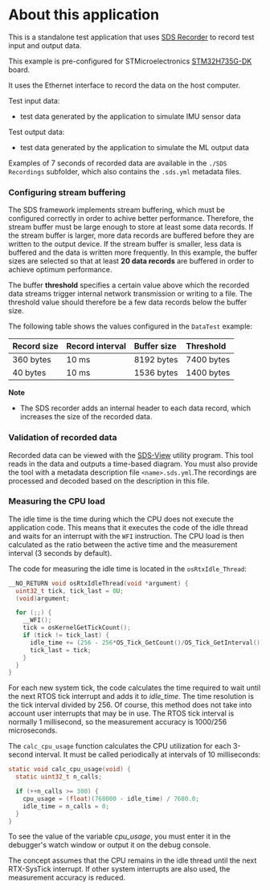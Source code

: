 # About this application

This is a standalone test application that uses [SDS Recorder](https://github.com/ARM-software/SDS-Framework)
to record test input and output data.

This example is pre-configured for STMicroelectronics [STM32H735G-DK](https://www.st.com/en/evaluation-tools/stm32h735g-dk.html) board.

It uses the Ethernet interface to record the data on the host computer.

Test input data:
- test data generated by the application to simulate IMU sensor data

Test output data:
- test data generated by the application to simulate the ML output data

Examples of 7 seconds of recorded data are available in the `./SDS Recordings` subfolder,
which also contains the `.sds.yml` metadata files.

### Configuring stream buffering

The SDS framework implements stream buffering, which must be configured correctly in order
to achive better performance. Therefore, the stream buffer must be large enough to store at least
some data records. If the stream buffer is larger, more data records are buffered before they are
written to the output device. If the stream buffer is smaller, less data is buffered and the data
is written more frequently. In this example, the buffer sizes are selected so that at least **20 data
records** are buffered in order to achieve optimum performance.

The buffer **threshold** specifies a certain value above which the recorded data streams trigger
internal network transmission or writing to a file. The threshold value should therefore be a few
data records below the buffer size.

The following table shows the values configured in the `DataTest` example:

Record size   | Record interval  | Buffer size  | Threshold
:-------------|:-----------------|:-------------|:------------  
360 bytes     | 10 ms            | 8192 bytes   | 7400 bytes    
40 bytes      | 10 ms            | 1536 bytes   | 1400 bytes

**Note**
- The SDS recorder adds an internal header to each data record, which increases the size of
  the recorded data.

### Validation of recorded data

Recorded data can be viewed with the [SDS-View](https://github.com/ARM-software/SDS-Framework/tree/main/utilities/SDS-View)
utility program. This tool reads in the data and
outputs a time-based diagram. You must also provide the tool with a metadata description file
`<name>.sds.yml`.The recordings are processed and decoded based on the description in this file.

### Measuring the CPU load

The idle time is the time during which the CPU does not execute the application code.
This means that it executes the code of the idle thread and waits for an interrupt with
the `WFI` instruction. The CPU load is then calculated as the ratio between the active time
and the measurement interval (3 seconds by default). 

The code for measuring the idle time is located in the `osRtxIdle_Thread`:

```c
__NO_RETURN void osRtxIdleThread(void *argument) {
  uint32_t tick, tick_last = 0U;
  (void)argument;

  for (;;) {
    __WFI();
    tick = osKernelGetTickCount();
    if (tick != tick_last) {
      idle_time += (256 - 256*OS_Tick_GetCount()/OS_Tick_GetInterval());
      tick_last = tick;
    }
  }
}
```

For each new system tick, the code calculates the time required to wait until the next RTOS tick
interrupt and adds it to _idle_time_. The time resolution is the tick interval divided by 256.
Of course, this method does not take into account user interrupts that may be in use. The RTOS
tick interval is normally 1 millisecond, so the measurement accuracy is 1000/256 microseconds.

The `calc_cpu_usage` function calculates the CPU utilization for each 3-second interval. It must
be called periodically at intervals of 10 milliseconds:

```c
static void calc_cpu_usage(void) {
  static uint32_t n_calls;

  if (++n_calls >= 300) {
    cpu_usage = (float)(768000 - idle_time) / 7680.0;
    idle_time = n_calls = 0;
  }
}
```

To see the value of the variable _cpu_usage_, you must enter it in the debugger's watch window
or output it on the debug console.

The concept assumes that the CPU remains in the idle thread until the next RTX-SysTick interrupt.
If other system interrupts are also used, the measurement accuracy is reduced.
